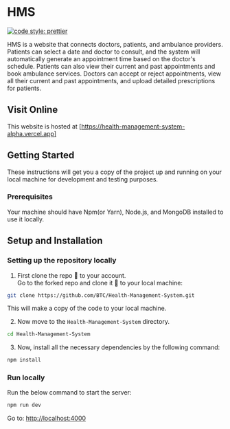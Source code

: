 # HMS
[![code style: prettier](https://img.shields.io/badge/code_style-prettier-ff69b4.svg?style=flat-square)](https://github.com/prettier/prettier)


HMS is a website that connects doctors, patients, and ambulance providers. Patients can select a date and doctor to consult, and the system will automatically generate an appointment time based on the doctor's schedule. Patients can also view their current and past appointments and book ambulance services. Doctors can accept or reject appointments, view all their current and past appointments, and upload detailed prescriptions for patients.

## Visit Online

This website is hosted at [https://health-management-system-alpha.vercel.app]

## Getting Started

These instructions will get you a copy of the project up and running on your local machine for development and testing purposes.

### Prerequisites

Your machine should have Npm(or Yarn), Node.js, and MongoDB installed to use it locally.

## Setup and Installation

### Setting up the repository locally

1. First clone the repo :fork_and_knife: to your account.  
   Go to the forked repo and clone it :busts_in_silhouette: to your local machine:

```sh
git clone https://github.com/BTC/Health-Management-System.git
```

This will make a copy of the code to your local machine.

2. Now move to the `Health-Management-System` directory.

```sh
cd Health-Management-System
```

3. Now, install all the necessary dependencies by the following command:

```sh
npm install
```
### Run locally

Run the below command to start the server:

```sh
npm run dev
```
Go to: [http://localhost:4000](http://localhost:4000)



